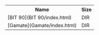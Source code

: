 <table>
<tr><th>Name</th><th>Size</th></tr>
<tr><td>
[BIT 90](BIT 90/index.html)
</td><td>DIR</td></tr>
<tr><td>
[Gamate](Gamate/index.html)
</td><td>DIR</td></tr>
</table>
